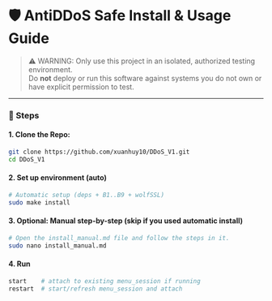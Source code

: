 # 🛡️ AntiDDoS Safe Install & Usage Guide

> ⚠️ WARNING: Only use this project in an isolated, authorized testing
> environment.\
> Do **not** deploy or run this software against systems you do not own or have
> explicit permission to test.

---

### 🚀 Steps

#### 1. Clone the Repo:

```bash
git clone https://github.com/xuanhuy10/DDoS_V1.git
cd DDoS_V1
```

#### 2. Set up environment (auto)

```bash
# Automatic setup (deps + B1..B9 + wolfSSL)
sudo make install

```

#### 3. Optional: Manual step-by-step (skip if you used automatic install)

```bash
# Open the install_manual.md file and follow the steps in it.
sudo nano install_manual.md 
```

#### 4. Run

```bash
start    # attach to existing menu_session if running
restart  # start/refresh menu_session and attach
```

